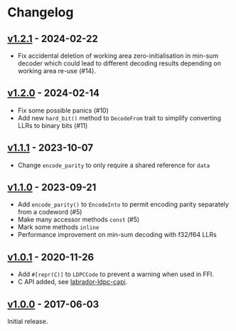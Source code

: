 # Changelog

## [v1.2.1] - 2024-02-22

* Fix accidental deletion of working area zero-initialisation in min-sum
  decoder which could lead to different decoding results depending on
  working area re-use (#14).

## [v1.2.0] - 2024-02-14

* Fix some possible panics (#10)
* Add new `hard_bit()` method to `DecodeFrom` trait to simplify converting LLRs to binary bits (#11)

## [v1.1.1] - 2023-10-07

* Change `encode_parity` to only require a shared reference for `data`

## [v1.1.0] - 2023-09-21

* Add `encode_parity()` to `EncodeInto` to permit encoding parity separately
  from a codeword (#5)
* Make many accessor methods `const` (#5)
* Mark some methods `inline`
* Performance improvement on min-sum decoding with f32/f64 LLRs

## [v1.0.1] - 2020-11-26

* Add `#[repr(C)]` to `LDPCCode` to prevent a warning when used in FFI.
* C API added, see [labrador-ldpc-capi].

[labrador-ldpc-capi]: https://github.com/adamgreig/labrador-ldpc/tree/master/capi

## [v1.0.0] - 2017-06-03

Initial release.

[v1.2.1]: https://github.com/adamgreig/labrador-ldpc/releases/tag/v1.2.1
[v1.2.0]: https://github.com/adamgreig/labrador-ldpc/releases/tag/v1.2.0
[v1.1.1]: https://github.com/adamgreig/labrador-ldpc/releases/tag/v1.1.1
[v1.1.0]: https://github.com/adamgreig/labrador-ldpc/releases/tag/v1.1.0
[v1.0.1]: https://github.com/adamgreig/labrador-ldpc/releases/tag/v1.0.1
[v1.0.0]: https://github.com/adamgreig/labrador-ldpc/releases/tag/v1.0.0
